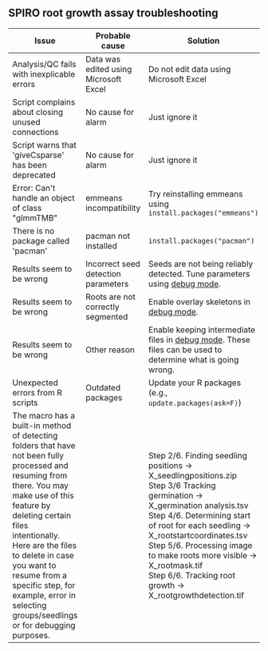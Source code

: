 ## SPIRO root growth assay troubleshooting
| Issue                                                    | Probable cause       | Solution    | 
| ----------------------- | --------------- | ------------------------------------ | 
| Analysis/QC fails with inexplicable errors | Data was edited using Microsoft Excel | Do not edit data using Microsoft Excel |
| Script complains about closing unused connections | No cause for alarm | Just ignore it |
| Script warns that 'giveCsparse' has been deprecated | No cause for alarm | Just ignore it |
| Error: Can't handle an object of class "glmmTMB" | emmeans incompatibility | Try reinstalling emmeans using `install.packages("emmeans")` |
| There is no package called 'pacman' | pacman not installed | `install.packages("pacman")` |
| Results seem to be wrong | Incorrect seed detection parameters | Seeds are not being reliably detected. Tune parameters using [debug mode](https://github.com/jiaxuanleong/SPIRO.Assays#spiro-assay-debug-mode). |
| Results seem to be wrong | Roots are not correctly segmented | Enable overlay skeletons in [debug mode](https://github.com/jiaxuanleong/SPIRO.Assays#spiro-assay-debug-mode). |
| Results seem to be wrong | Other reason | Enable keeping intermediate files in [debug mode](https://github.com/jiaxuanleong/SPIRO.Assays#spiro-assay-debug-mode). These files can be used to determine what is going wrong. |
| Unexpected errors from R scripts | Outdated packages | Update your R packages (e.g., `update.packages(ask=F)`) |
| The macro has a built-in method of detecting folders that have not been fully processed and resuming from there. You may make use of this feature by deleting certain files intentionally. Here are the files to delete in case you want to resume from a specific step, for example, error in selecting groups/seedlings or for debugging purposes. |   | Step 2/6. Finding seedling positions -> X_seedlingpositions.zip <br />Step 3/6 Tracking germination -> X_germination analysis.tsv <br />Step 4/6. Determining start of root for each seedling -> X_rootstartcoordinates.tsv <br />Step 5/6. Processing image to make roots more visible -> X_rootmask.tif <br />Step 6/6. Tracking root growth -> X_rootgrowthdetection.tif |
